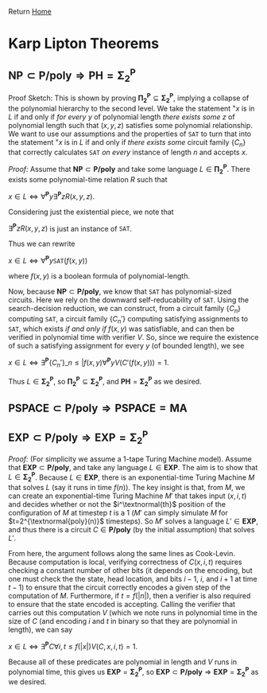 Return [Home](https://matthewkatzman.github.io/notes/notes.html)

# Karp Lipton Theorems

## $\textbf{NP}\subset\textbf{P/poly}\Rightarrow\textbf{PH}=\boldsymbol{\Sigma_2^\textbf{P}}$

Proof Sketch: This is shown by proving $\boldsymbol{\Pi_2^\textbf{P}}\subseteq\boldsymbol{\Sigma_2^\textbf{P}}$, implying a collapse of the polynomial hierarchy to the second level.  We take the statement "$x$ is in $L$ if and only if *for every* $y$ of polynomial length *there exists some* $z$ of polynomial length such that $(x,y,z)$ satisfies some polynomial relationship.  We want to use our assumptions and the properties of $\texttt{SAT}$ to turn that into the statement "$x$ is in $L$ if and only if *there exists some* circuit family $\left\{C_n\right\}$ that correctly calculates $\texttt{SAT}$ *on every* instance of length $n$ and accepts $x$.

*Proof:* Assume that $\textbf{NP}\subset\textbf{P/poly}$ and take some language $L\in\boldsymbol{\Pi_2^\textbf{P}}$.  There exists some polynomial-time relation $R$ such that

$x\in L\Leftrightarrow\forall^\textbf{P}y\exists^\textbf{P}zR(x,y,z)$.

Considering just the existential piece, we note that

$\exists^\textbf{P}zR(x,y,z)$ is just an instance of $\texttt{SAT}$.

Thus we can rewrite

$x\in L\Leftrightarrow\forall^\textbf{P}y\texttt{SAT}(f(x,y))$

where $f(x,y)$ is a boolean formula of polynomial-length.

Now, because $\textbf{NP}\subset\textbf{P/poly}$, we know that $\texttt{SAT}$ has polynomial-sized circuits.  Here we rely on the downward self-reducability of $\texttt{SAT}$.  Using the search-decision reduction, we can construct, from a circuit family $\left\{C_n\right\}$ computing $\texttt{SAT}$, a circuit family $\left\{C_n'\right\}$ computing satisfying assignments to $\texttt{SAT}$, which exists *if and only if* $f(x,y)$ was satisfiable, and can then be verified in polynomial time with verifier $V$.  So, since we require the existence of such a satisfying assignment for every $y$ (of bounded length), we see

$x\in L\Leftrightarrow\exists^\textbf{P}\left\{C_n'\right\}\_{n\leq|f(x,y)}\forall^\textbf{P}yV(C'(f(x,y)))=1$.

Thus $L\in\boldsymbol{\Sigma_2^\textbf{P}}$, so $\boldsymbol{\Pi_2^\textbf{P}}\subseteq\boldsymbol{\Sigma_2^\textbf{P}}$, and $\textbf{PH}=\boldsymbol{\Sigma_2^\textbf{P}}$ as we desired.

## $\textbf{PSPACE}\subset\textbf{P/poly}\Rightarrow\textbf{PSPACE}=\textbf{MA}$

## $\textbf{EXP}\subset\textbf{P/poly}\Rightarrow\textbf{EXP}=\boldsymbol{\Sigma_2^\textbf{P}}$

*Proof:* (For simplicity we assume a $1$-tape Turing Machine model).  Assume that $\textbf{EXP}\subset\textbf{P/poly}$, and take any language $L\in\textbf{EXP}$.  The aim is to show that $L\in\boldsymbol{\Sigma_2^\textbf{P}}$.  Because $L\in\textbf{EXP}$, there is an exponential-time Turing Machine $M$ that solves $L$ (say it runs in time $f(n)$).  The key insight is that, from $M$, we can create an exponential-time Turing Machine $M'$ that takes input $(x,i,t)$ and decides whether or not the $i^\textnormal{th}$ position of the configuration of $M$ at timestep $t$ is a $1$ ($M'$ can simply simulate $M$ for $t=2^{\textnormal{poly}(n)}$ timesteps).  So $M'$ solves a language $L'\in\textbf{EXP}$, and thus there is a circuit $C\in\textbf{P/poly}$ (by the initial assumption) that solves $L'$.

From here, the argument follows along the same lines as Cook-Levin.  Because computation is local, verifying correctness of $C(x,i,t)$ requires checking a constant number of other bits (it depends on the encoding, but one must check the the state, head location, and bits $i-1$, $i$, and $i+1$ at time $t-1$) to ensure that the circuit correctly encodes a given step of the computation of $M$.  Furthermore, if $t=f(|n|)$, then a verifier is also required to ensure that the state encoded is accepting.  Calling the verifier that carries out this computation $V$ (which we note runs in polynomial time in the size of $C$ (and encoding $i$ and $t$ in binary so that they are polynomial in length), we can say

$x\in L\Leftrightarrow\exists^\textbf{P} C\forall i,t\leq f(|x|)V(C,x,i,t)=1$.

Because all of these predicates are polynomial in length and $V$ runs in polynomial time, this gives us $\textbf{EXP}=\boldsymbol{\Sigma_2^\textbf{P}}$, so $\textbf{EXP}\subset\textbf{P/poly}\Rightarrow\textbf{EXP}=\boldsymbol{\Sigma_2^\textbf{P}}$ as we desired.
